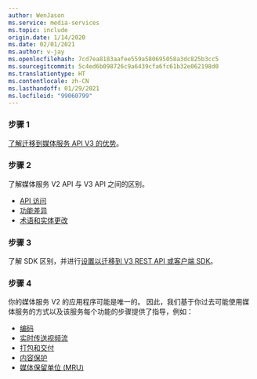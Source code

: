 ```yaml
---
author: WenJason
ms.service: media-services
ms.topic: include
origin.date: 1/14/2020
ms.date: 02/01/2021
ms.author: v-jay
ms.openlocfilehash: 7cd7ea8183aafee559a580695058a3dc825b3cc5
ms.sourcegitcommit: 5c4ed6b098726c9a6439cfa6fc61b32e062198d0
ms.translationtype: HT
ms.contentlocale: zh-CN
ms.lasthandoff: 01/29/2021
ms.locfileid: "99060799"
---
```

<!-- Migration guide next steps -->

### <a name="step-1"></a>步骤 1
[了解迁移到媒体服务 API V3 的优势](../migrate-v-2-v-3-migration-benefits.md)。

### <a name="step-2"></a>步骤 2
了解媒体服务 V2 API 与 V3 API 之间的区别。

- [API 访问](../migrate-v-2-v-3-differences-api-access.md)
- [功能差异](../migrate-v-2-v-3-differences-feature-gaps.md)
- [术语和实体更改](../migrate-v-2-v-3-differences-terminology.md)

### <a name="step-3"></a>步骤 3
了解 SDK 区别，并进行[设置以迁移到 V3 REST API 或客户端 SDK](../migrate-v-2-v-3-migration-setup.md)。

### <a name="step-4"></a>步骤 4
你的媒体服务 V2 的应用程序可能是唯一的。 因此，我们基于你过去可能使用媒体服务的方式以及该服务每个功能的步骤提供了指导，例如：

- [编码](../migrate-v-2-v-3-migration-scenario-based-encoding.md)
- [实时传送视频流](../migrate-v-2-v-3-migration-scenario-based-live-streaming.md)
- [打包和交付](../migrate-v-2-v-3-migration-scenario-based-publishing.md)
- [内容保护](../migrate-v-2-v-3-migration-scenario-based-content-protection.md)
- [媒体保留单位 (MRU)](../migrate-v-2-v-3-migration-scenario-based-media-reserved-units.md)